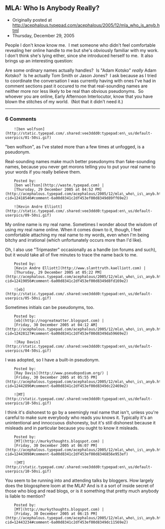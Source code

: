 ## MLA: Who Is Anybody Really?

 * Originally posted at http://acephalous.typepad.com/acephalous/2005/12/mla_who_is_anyb.html
 * Thursday, December 29, 2005



People I don't know know me.  I met someone who didn't feel comfortable revealing her online handle to me but she's obviously familiar with my work.  I don't think she's lying either, since she introduced herself to me.  It also brings up an interesting question:

Are some ordinary names actually handles?  Is "Adam Kotsko" _really_ Adam Kotsko?  Is he actually Tom Smith or Jason Jones?  I ask because as I tried to coordinate the conversation I was currently having with ones I've had in comment sections past it occured to me that real-sounding names are neither more nor less likely to be real than obvious pseudonyms.  So whoever you are online, Early Afternoon Interlocutor, know that you have blown the stitches of my world.  (Not that it didn't need it.)

		

* * *

### 6 Comments 

		

                
[]()

	

		![ben wolfson](http://static.typepad.com/.shared:vee3ddd0:typepad:en\_us/default-userpics/01-50si.gif)
	

	

		

"ben wolfson", as I've stated more than a few times at unfogged, is a pseudonym.

Real-sounding names make much better pseudonyms than fake-sounding names, because you never get morons telling you to put your real name to your words if you really believe them.

	

		Posted by:
		[ben wolfson](http://waste.typepad.com) |
		[Thursday, 29 December 2005 at 04:52 PM](http://acephalous.typepad.com/acephalous/2005/12/mla\_who\_is\_anyb.html?cid=12418546#comment-6a00d8341c2df453ef00d8349d89ff69e2)

[]()

	

		![Kevin Andre Elliott](http://static.typepad.com/.shared:vee3ddd0:typepad:en\_us/default-userpics/09-50si.gif)
	

	

		

My online name is my real name. Sometimes I wonder about the wisdom of using my real name online. When it comes down to it, though, I feel comfortable attaching my real name to my words, even when I'm being bitchy and irrational (which unfortunately occurs more than I'd like). 

Oh, I also use "Tripmaster" occasionally as a handle (on forums and such), but it would take all of five minutes to trace the name back to me. 

	

		Posted by:
		[Kevin Andre Elliott](http://www.slanttruth.kaelliott.com) |
		[Thursday, 29 December 2005 at 05:22 PM](http://acephalous.typepad.com/acephalous/2005/12/mla\_who\_is\_anyb.html?cid=12419056#comment-6a00d8341c2df453ef00d8349d8fd169e2)

[]()

	

		![eb](http://static.typepad.com/.shared:vee3ddd0:typepad:en\_us/default-userpics/05-50si.gif)
	

	

		

Sometimes initials can be pseudonyms, too.

	

		Posted by:
		[eb](http://nogreatmatter.blogspot.com) |
		[Friday, 30 December 2005 at 04:12 AM](http://acephalous.typepad.com/acephalous/2005/12/mla\_who\_is\_anyb.html?cid=12428127#comment-6a00d8341c2df453ef00d8349da59669e2)

[]()

	

		![Ray Davis](http://static.typepad.com/.shared:vee3ddd0:typepad:en\_us/default-userpics/04-50si.gif)
	

	

		

I was adopted, so I have a built-in pseudonym.

	

		Posted by:
		[Ray Davis](http://www.pseudopodium.org/) |
		[Friday, 30 December 2005 at 05:55 PM](http://acephalous.typepad.com/acephalous/2005/12/mla\_who\_is\_anyb.html?cid=12442896#comment-6a00d8341c2df453ef00d8349dc22469e2)

[]()

	

		![MT](http://static.typepad.com/.shared:vee3ddd0:typepad:en\_us/default-userpics/10-50si.gif)
	

	

		

I think it's dishonest to go by a seemingly real name that isn't, unless you're careful to make sure everybody who reads you knows it. Typically it's an unintentional and innoccuous dishonesty, but it's still dishonest because it misleads and in particular because you ought to know it misleads.

	

		Posted by:
		[MT](http://murkythoughts.blogspot.com) |
		[Friday, 30 December 2005 at 06:07 PM](http://acephalous.typepad.com/acephalous/2005/12/mla\_who\_is\_anyb.html?cid=12443098#comment-6a00d8341c2df453ef00d8346856e953ef)

[]()

	

		![MT](http://static.typepad.com/.shared:vee3ddd0:typepad:en\_us/default-userpics/10-50si.gif)
	

	

		

You seem to be running into and attending talks by bloggers. How largely does the blogosphere loom at the MLA? And is it a sort of inside secret of those who blog and read blogs, or is it something that pretty much anybody is liable to mention?

	

		Posted by:
		[MT](http://murkythoughts.blogspot.com) |
		[Friday, 30 December 2005 at 06:15 PM](http://acephalous.typepad.com/acephalous/2005/12/mla\_who\_is\_anyb.html?cid=12443234#comment-6a00d8341c2df453ef00d8349dc11569e2)

		

        